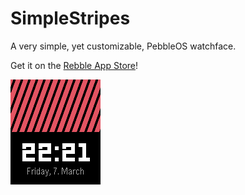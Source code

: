 # SimpleStripes

A very simple, yet customizable, PebbleOS watchface.

Get it on the [Rebble App Store](https://apps.rebble.io/en_US/application/67cb63b7d2acb301fae26e28)!

![screenshot of watchface](./screenshot.png)
